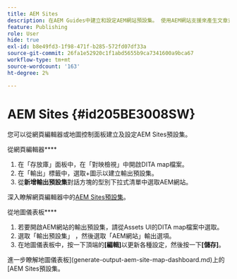 ```yaml
---
title: AEM Sites
description: 在AEM Guides中建立和設定AEM網站預設集。 使用AEM網站支援來產生文章式輸出、輸出連結主題、發佈conref，以及在內容中搜尋字串。
feature: Publishing
role: User
hide: true
exl-id: b8e49fd3-1f98-471f-b285-572fd07df33a
source-git-commit: 26fa1e52920c1f1abd5655b9ca7341600a9bca67
workflow-type: tm+mt
source-wordcount: '163'
ht-degree: 2%

---
```


# AEM Sites {#id205BE3008SW}



您可以從網頁編輯器或地圖控制面板建立及設定AEM Sites預設集。

從網頁編輯器&#x200B;****

1. 在「存放庫」面板中，在「對映檢視」中開啟DITA map檔案。
1. 在「輸出」標籤中，選取+圖示以建立輸出預設集。
1. 從&#x200B;**新增輸出預設集**&#x200B;對話方塊的型別下拉式清單中選取AEM網站。

深入瞭解網頁編輯器中的[AEM Sites預設集](generate-output-aem-site-web-editor.md)。


從地圖儀表板&#x200B;****


1. 若要開啟AEM網站的輸出預設集，請從Assets UI的DITA map檔案中選取。
1. 選取「輸出預設集」 ，然後選取「AEM網站」輸出選項。
1. 在地圖儀表板中，按一下頂端的&#x200B;**[編輯]**&#x200B;以更新各種設定，然後按一下&#x200B;**[儲存]**。

進一步瞭解地圖儀表板](generate-output-aem-site-map-dashboard.md)上的[AEM Sites預設集。

